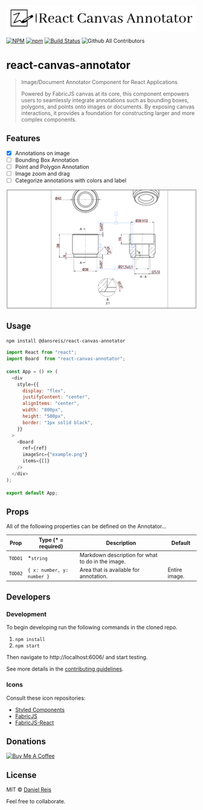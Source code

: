 <div align="center">
<img src="./docs/logo.svg" alt="react-canvas-annotator" />
</div>

[![NPM](https://img.shields.io/npm/v/@dansreis/react-canvas-annotator)](https://www.npmjs.com/package/@dansreis/react-canvas-annotator)
[![npm](https://img.shields.io/npm/dm/@dansreis/react-canvas-annotator)](https://www.npmjs.com/package/@dansreis/react-canvas-annotator)
[![Build Status](https://github.com/dansreis/react-canvas-annotator/actions/workflows/main.yml/badge.svg)](https://github.com/dansreis/react-canvas-annotator/actions)
![Github All Contributors](https://img.shields.io/github/all-contributors/dansreis/react-canvas-annotator)

# react-canvas-annotator

> Image/Document Annotator Component for React Applications
>
> Powered by FabricJS canvas at its core, this component empowers users to seamlessly integrate annotations such as bounding boxes, polygons, and points onto images or documents. By exposing canvas interactions, it provides a foundation for constructing larger and more complex components.



## Features

- [X] Annotations on image
- [ ] Bounding Box Annotation
- [ ] Point and Polygon Annotation
- [ ] Image zoom and drag
- [ ] Categorize annotations with colors and label

![Screenshot of Annotator](docs/annotations-board.png)

## Usage

`npm install @dansreis/react-canvas-annotator`

```javascript
import React from "react";
import Board  from "react-canvas-annotator";

const App = () => (
  <div
    style={{
      display: "flex",
      justifyContent: "center",
      alignItems: "center",
      width: "800px",
      height: "500px",
      border: "1px solid black",
    }}
  >
    <Board
      ref={ref}
      imageSrc={"example.png"}
      items={[]}
    />
  </div>
);

export default App;

```

## Props

All of the following properties can be defined on the Annotator...

| Prop                     | Type (\* = required)                             | Description                                                                             | Default       |
| ------------------------ | ------------------------------------------------ | --------------------------------------------------------------------------------------- | ------------- |
| `TODO1`        | \*`string`                                       | Markdown description for what to do in the image.                                       |               |
| `TODO2`            | `{ x: number, y: number }` | Area that is available for annotation.                                                  | Entire image. |


## Developers

### Development

To begin developing run the following commands in the cloned repo.

1. `npm install`
2. `npm start`

Then navigate to http://localhost:6006/ and start testing.

See more details in the [contributing guidelines](https://github.com/dansreis/react-canvas-annotator/blob/main/CONTRIBUTING.md).

### Icons

Consult these icon repositories:

- [Styled Components](https://material.io/tools/icons/)
- [FabricJS](https://github.com/fabricjs/fabric.js)
- [FabricJS-React](https://github.com/asotog/fabricjs-react)

## Donations
<a href="https://www.buymeacoffee.com/dansreis" target="_blank"><img src="https://cdn.buymeacoffee.com/buttons/v2/default-yellow.png" alt="Buy Me A Coffee" style="height: 60px !important;width: 217px !important;" ></a>

## License

MIT © [Daniel Reis](https://github.com/dansreis)

Feel free to collaborate.
